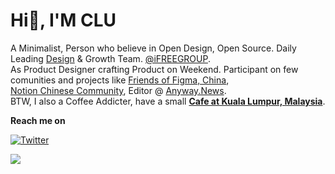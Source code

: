 # Hi👋, I'M CLU

A Minimalist, Person who believe in Open Design, Open Source. Daily Leading [Design](https://ifreegroup.design) & Growth Team. [@iFREEGROUP](https://www.ifreegroup.com).  
As Product Designer crafting Product on Weekend. Participant on few comunities and projects like [Friends of Figma, China](https://friends.figma.com/guangzhou/),  
[Notion Chinese Community](https://notion.cx/), Editor @ [Anyway.News](https://anyway.fm/news.php).   
BTW, I also a Coffee Addicter, have a small **[Cafe at Kuala Lumpur, Malaysia](https://www.instagram.com/hideandseekcoffee_/)**. 

**Reach me on**  

[![Twitter](https://img.shields.io/twitter/follow/designedbyclu?style=social)](https://twitter.com/designedbyclu)

![](https://my-github-stats-chi.vercel.app/api?username=designedbyclu&show_icons=true&theme=graywhite&count_private=true)


